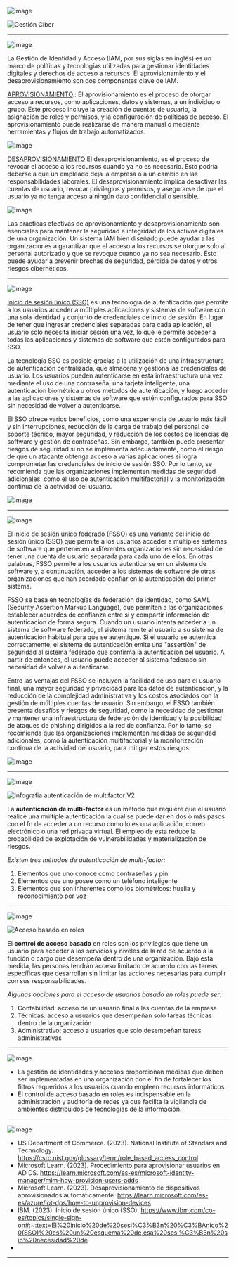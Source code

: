 ![image](https://user-images.githubusercontent.com/125692246/222421187-2b672e4b-cc62-468c-a619-d9f2e57f8fdc.png)


![Gestión Ciber](https://user-images.githubusercontent.com/125692246/222458612-d5944c9e-527c-436d-a85c-14b671d49f4e.jpg)

______________________________________________________________________

![image](https://user-images.githubusercontent.com/125692246/222421225-fd34f6f3-708b-40c6-8419-2a4b882c4bae.png)

La Gestión de Identidad y Acceso (IAM, por sus siglas en inglés) es un marco de políticas y tecnologías utilizadas para gestionar identidades digitales y derechos de acceso a recursos. El aprovisionamiento y el desaprovisionamiento son dos componentes clave de IAM.

[APROVISIONAMIENTO](https://learn.microsoft.com/es-es/microsoft-identity-manager/mim-how-provision-users-adds "Aprovisionamiento").: El aprovisionamiento es el proceso de otorgar acceso a recursos, como aplicaciones, datos y sistemas, a un individuo o grupo. Este proceso incluye la creación de cuentas de usuario, la asignación de roles y permisos, y la configuración de políticas de acceso. El aprovisionamiento puede realizarse de manera manual o mediante herramientas y flujos de trabajo automatizados.

![image](https://user-images.githubusercontent.com/125692315/222619463-8a020fc6-e25d-42f7-906b-6c55f2e60302.png)


[DESAPROVISIONAMIENTO](https://learn.microsoft.com/es-es/azure/iot-dps/how-to-unprovision-devices) El desaprovisionamiento, es el proceso de revocar el acceso a los recursos cuando ya no es necesario. Esto podría deberse a que un empleado deja la empresa o a un cambio en las responsabilidades laborales. El desaprovisionamiento implica desactivar las cuentas de usuario, revocar privilegios y permisos, y asegurarse de que el usuario ya no tenga acceso a ningún dato confidencial o sensible.

![image](https://user-images.githubusercontent.com/125692315/222619926-ed98a57f-c83a-4a82-898b-1c1107753967.png)

Las prácticas efectivas de aprovisonamiento y desaprovisionamiento son esenciales para mantener la seguridad e integridad de los activos digitales de una organización. Un sistema IAM bien diseñado puede ayudar a las organizaciones a garantizar que el acceso a los recursos se otorgue solo al personal autorizado y que se revoque cuando ya no sea necesario. Esto puede ayudar a prevenir brechas de seguridad, pérdida de datos y otros riesgos cibernéticos.


______________________________________________________________________

![image](https://user-images.githubusercontent.com/125692246/222421263-c7ad469f-f88f-447a-9eca-7666e08b6958.png)

[Inicio de sesión único (SSO)](https://www.ibm.com/co-es/topics/single-sign-on#:~:text=El%20inicio%20de%20sesi%C3%B3n%20%C3%BAnico%20(SSO)%20es%20un%20esquema%20de,esa%20sesi%C3%B3n%20sin%20necesidad%20de) es una tecnología de autenticación que permite a los usuarios acceder a múltiples aplicaciones y sistemas de software con una sola identidad y conjunto de credenciales de inicio de sesión. En lugar de tener que ingresar credenciales separadas para cada aplicación, el usuario solo necesita iniciar sesión una vez, lo que le permite acceder a todas las aplicaciones y sistemas de software que estén configurados para SSO.

La tecnología SSO es posible gracias a la utilización de una infraestructura de autenticación centralizada, que almacena y gestiona las credenciales de usuario. Los usuarios pueden autenticarse en esta infraestructura una vez mediante el uso de una contraseña, una tarjeta inteligente, una autenticación biométrica u otros métodos de autenticación, y luego acceder a las aplicaciones y sistemas de software que estén configurados para SSO sin necesidad de volver a autenticarse.

El SSO ofrece varios beneficios, como una experiencia de usuario más fácil y sin interrupciones, reducción de la carga de trabajo del personal de soporte técnico, mayor seguridad, y reducción de los costos de licencias de software y gestión de contraseñas. Sin embargo, también puede presentar riesgos de seguridad si no se implementa adecuadamente, como el riesgo de que un atacante obtenga acceso a varias aplicaciones si logra comprometer las credenciales de inicio de sesión SSO. Por lo tanto, se recomienda que las organizaciones implementen medidas de seguridad adicionales, como el uso de autenticación multifactorial y la monitorización continua de la actividad del usuario.

![image](https://user-images.githubusercontent.com/125692315/222617233-6d041362-2aac-4869-8f6f-41be9fbbb946.png)

______________________________________________________________________

![image](https://user-images.githubusercontent.com/125692246/222421652-d3626e2c-69c6-4703-a2eb-37a90fcaa328.png)

El inicio de sesión único federado (FSSO) es una variante del inicio de sesión único (SSO) que permite a los usuarios acceder a múltiples sistemas de software que pertenecen a diferentes organizaciones sin necesidad de tener una cuenta de usuario separada para cada uno de ellos. En otras palabras, FSSO permite a los usuarios autenticarse en un sistema de software y, a continuación, acceder a los sistemas de software de otras organizaciones que han acordado confiar en la autenticación del primer sistema.

FSSO se basa en tecnologías de federación de identidad, como SAML (Security Assertion Markup Language), que permiten a las organizaciones establecer acuerdos de confianza entre sí y compartir información de autenticación de forma segura. Cuando un usuario intenta acceder a un sistema de software federado, el sistema remite al usuario a su sistema de autenticación habitual para que se autentique. Si el usuario se autentica correctamente, el sistema de autenticación emite una "assertión" de seguridad al sistema federado que confirma la autenticación del usuario. A partir de entonces, el usuario puede acceder al sistema federado sin necesidad de volver a autenticarse.

Entre las ventajas del FSSO se incluyen la facilidad de uso para el usuario final, una mayor seguridad y privacidad para los datos de autenticación, y la reducción de la complejidad administrativa y los costos asociados con la gestión de múltiples cuentas de usuario. Sin embargo, el FSSO también presenta desafíos y riesgos de seguridad, como la necesidad de gestionar y mantener una infraestructura de federación de identidad y la posibilidad de ataques de phishing dirigidos a la red de confianza. Por lo tanto, se recomienda que las organizaciones implementen medidas de seguridad adicionales, como la autenticación multifactorial y la monitorización continua de la actividad del usuario, para mitigar estos riesgos.

![image](https://user-images.githubusercontent.com/125692315/222620999-e2dbe3dc-e7ae-4884-887f-159d76f3d66f.png)
______________________________________________________________________


![image](https://user-images.githubusercontent.com/125692246/222421714-6e024281-d35a-4f9c-a06f-25cc8f9f1b7d.png)

![Infografia autenticación de multifactor V2](https://user-images.githubusercontent.com/125692433/222453211-de5967b0-b342-434b-99d6-02c457560bc0.png)

La **autenticación de multi-factor** es un método que requiere que el usuario realice una múltiple autenticación la cual se puede dar en dos o más pasos con el fn de acceder a un recurso como lo es una aplicación, correo electrónico o una red privada virtual. El empleo de esta reduce la probabilidad de explotación de vulnerabilidades y materialización de riesgos. 


*Existen tres métodos de autenticación de multi-factor:*

1. Elementos que uno conoce como contraseñas y pin
2. Elementos que uno posee como un teléfono inteligente
3. Elementos que son inherentes como los biométricos: huella y reconocimiento por voz

______________________________________________________________________


![image](https://user-images.githubusercontent.com/125692246/222421753-adc8e292-81a5-46a7-9ca4-a63144df338f.png)

![Acceso basado en roles](https://user-images.githubusercontent.com/125692433/222461246-5b9528f2-5996-48f0-a69a-a599e2a38866.png)

El **control de acceso basado** en roles son los privilegios que tiene un usuario para acceder a los servicios y niveles de la red de acuerdo a la función o cargo que desempeña dentro de una organización. Bajo esta medida, las personas tendrán acceso limitado de acuerdo con las tareas específicas que desarrollan sin limitar las acciones necesarias para cumplir con sus responsabilidades. 

*Algunas opciones para el acceso de usuarios basado en roles puede ser:*

1. Contabilidad: acceso de un usuario final a las cuentas de la empresa
2. Técnicas: acceso a usuarios que desempeñan solo tareas técnicas dentro de la organización
3. Administrativo: acceso a usuarios que solo desempeñan tareas administrativas

______________________________________________________________________

![image](https://user-images.githubusercontent.com/125692246/222421824-4df64c98-0d0c-481e-a3a6-5ea6b617a385.png)

 
 - La gestión de identidades y accesos proporcionan medidas que deben ser implementadas en una organización con el fin de fortalecer los filtros requeridos a los usuarios cuando empleen recursos informáticos.
 - El control de acceso basado en roles es indispensable en la administración y auditoría de redes ya que facilita la vigilancia de ambientes distribuidos de tecnologías de la información. 


______________________________________________________________________


![image](https://user-images.githubusercontent.com/125692246/222421848-eadcef70-8f0c-425b-8a60-7dd21dd01e4e.png)


- US Department of Commerce. (2023). National Institute of Standars and Technology. https://csrc.nist.gov/glossary/term/role_based_access_control
- Microsoft Learn. (2023). Procedimiento para aprovisionar usuarios en AD DS. https://learn.microsoft.com/es-es/microsoft-identity-manager/mim-how-provision-users-adds
- Microsoft Learn. (2023). Desaprovisionamiento de dispositivos aprovisionados automáticamente. https://learn.microsoft.com/es-es/azure/iot-dps/how-to-unprovision-devices
- IBM. (2023). Inicio de sesión único (SSO). https://www.ibm.com/co-es/topics/single-sign-on#:~:text=El%20inicio%20de%20sesi%C3%B3n%20%C3%BAnico%20(SSO)%20es%20un%20esquema%20de,esa%20sesi%C3%B3n%20sin%20necesidad%20de
- 



______________________________________________________________________
